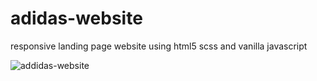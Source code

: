 # adidas-website
responsive landing page website using html5 scss and vanilla javascript


![addidas-website](https://user-images.githubusercontent.com/50907905/207935461-84563b77-2ae4-4b36-838d-f1f190ab99fb.png)
